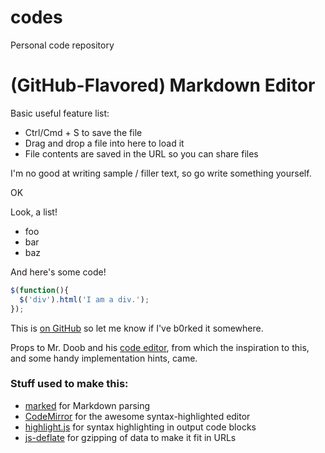 codes
=====

Personal code repository

# (GitHub-Flavored) Markdown Editor

Basic useful feature list:

 * Ctrl/Cmd + S to save the file
 * Drag and drop a file into here to load it
 * File contents are saved in the URL so you can share files


I'm no good at writing sample / filler text, so go write something yourself.

OK

Look, a list!

 * foo
 * bar
 * baz

And here's some code!

```javascript
$(function(){
  $('div').html('I am a div.');
});
```

This is [on GitHub](https://github.com/jbt/markdown-editor) so let me know if I've b0rked it somewhere.


Props to Mr. Doob and his [code editor](http://mrdoob.com/projects/code-editor/), from which
the inspiration to this, and some handy implementation hints, came.

### Stuff used to make this:

 * [marked](https://github.com/chjj) for Markdown parsing
 * [CodeMirror](http://codemirror.net/) for the awesome syntax-highlighted editor
 * [highlight.js](http://softwaremaniacs.org/soft/highlight/en/) for syntax highlighting in output code blocks
 * [js-deflate](https://github.com/dankogai/js-deflate) for gzipping of data to make it fit in URLs

